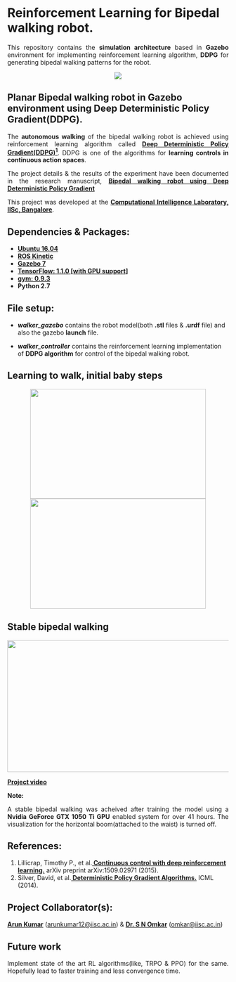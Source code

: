 # Reinforcement Learning for Bipedal walking robot.
<p align="justify">This repository contains the <b>simulation architecture</b> based in <b>Gazebo</b> environment for implementing reinforcement learning algorithm, <b>DDPG</b> for generating bipedal walking patterns for the robot.</p>
<p align= "center">
  <img src="walker_controller/src/biped.gif/">
</p>

## Planar Bipedal walking robot in Gazebo environment using Deep Deterministic Policy Gradient(DDPG).
<p align="justify">The <strong>autonomous walking</strong> of the bipedal walking robot is achieved using reinforcement learning algorithm called <a href="https://github.com/nav74neet/ddpg_biped#references"><b>Deep Deterministic Policy Gradient(DDPG)<sup>1</sup></b></a>. DDPG is one of the algorithms for <b>learning controls in continuous action spaces</b>.</p>
<p align="justify">The project details & the results of the experiment have been documented in the research manuscript, <b><a href="https://arxiv.org/abs/1807.05924v2">Bipedal walking robot using Deep Deterministic Policy Gradient</a></b></p>
<p align="justify">This project was developed at the <a href="https://sites.google.com/site/compintellab/home"><b>Computational Intelligence Laboratory, IISc, Bangalore</b></a>.</p>

## Dependencies & Packages:
- <b><a href="http://releases.ubuntu.com/16.04/">Ubuntu 16.04</a></b>
- <b><a href="http://wiki.ros.org/kinetic">ROS Kinetic</a></b>
- <b><a href="http://gazebosim.org/">Gazebo 7</a></b>
- <b><a href="https://www.tensorflow.org/">TensorFlow: 1.1.0 [with GPU support]</a></b>
- <b><a href="https://gym.openai.com/docs/">gym: 0.9.3</a></b>
- <b>Python 2.7</b>

## File setup:
- ***walker_gazebo*** contains the robot model(both **.stl** files & **.urdf** file) and also the gazebo **launch** file.

- ***walker_controller*** contains the reinforcement learning implementation of **DDPG algorithm** for control of the bipedal walking robot.

## Learning to walk, initial baby steps
<p align= "center">
  <img src="walker_controller/src/training_1.gif/" height="250" width="400" hspace="5">
  <img src="walker_controller/src/training_2.gif/" height="250" width="400">
</p>

## Stable bipedal walking
<p align= "center">
  <img src="walker_controller/src/trained.gif/" height="300" width="550">
</p>

<strong><a href="https://goo.gl/1hwqJy*">Project video</a></strong>

**Note:** <p align="justify">A stable bipedal walking was acheived after training the model using a <strong>Nvidia GeForce GTX 1050 Ti GPU</strong> enabled system for over 41 hours. The visualization for the horizontal boom(attached to the waist) is turned off.</p>

## References:
<ol>
  <li>Lillicrap, Timothy P., et al.<b><a href="https://arxiv.org/abs/1509.02971"> Continuous control with deep reinforcement learning.</a></b> arXiv preprint arXiv:1509.02971 (2015).</li>
<li>Silver, David, et al.<b><a href="http://proceedings.mlr.press/v32/silver14.pdf"> Deterministic Policy Gradient Algorithms.</a></b> ICML (2014).</li>
</ol>

## Project Collaborator(s):
**<a href="https://github.com/ioarun">Arun Kumar</a>** (arunkumar12@iisc.ac.in) & **<a href="http://www.aero.iisc.ernet.in/people/s-n-omkar/">Dr. S N Omkar</a>** (omkar@iisc.ac.in)

## Future work
<p align= "justify">Implement state of the art RL algorithms(like, TRPO & PPO) for the same. Hopefully lead to faster training and less convergence time.</p>
